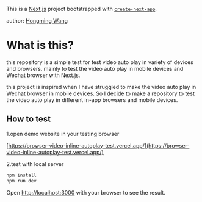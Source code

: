 This is a [Next.js](https://nextjs.org/) project bootstrapped with [`create-next-app`](https://github.com/vercel/next.js/tree/canary/packages/create-next-app).

author: [Hongming Wang](https://hongming-wang.com)

# What is this?

this repository is a simple test for test video auto play in
variety of devices and browsers.
mainly to test the video auto play in mobile devices and Wechat browser with Next.js.

this project is inspired when I have struggled to make the video auto play in Wechat browser in mobile devices. So I decide to make a repository to test the video auto play in different in-app browsers and mobile devices.

## How to test

1.open demo website in your testing browser

[https://browser-video-inline-autoplay-test.vercel.app/](https://browser-video-inline-autoplay-test.vercel.app/)

2.test with local server

```bash
npm install
npm run dev
```

Open [http://localhost:3000](http://localhost:3000) with your browser to see the result.

